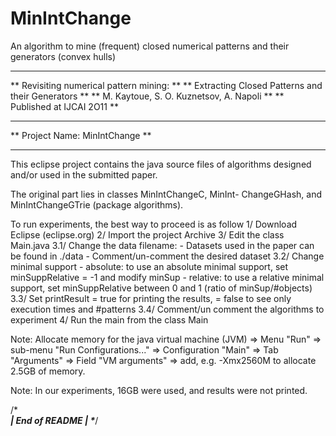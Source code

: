 MinIntChange
============

An algorithm to mine (frequent) closed numerical patterns and their generators (convex hulls)



******************************************************
**       Revisiting numerical pattern mining:       **
** Extracting Closed Patterns and their Generators  **
**      M. Kaytoue, S. O. Kuznetsov, A. Napoli      **
**             Published at IJCAI 2O11              **
******************************************************
**            Project Name: MinIntChange            **
******************************************************

This eclipse project contains the java source files of 
algorithms designed and/or used in the submitted paper.

The original part lies in classes MinIntChangeC, MinInt-
ChangeGHash, and MinIntChangeGTrie (package algorithms).

To run experiments, the best way to proceed is as follow
1/ Download Eclipse (eclipse.org)
2/ Import the project Archive
3/ Edit the class Main.java 
	3.1/ Change the data filename:
	 - Datasets used in the paper can be found in ./data
	 - Comment/un-comment the desired dataset 
	3.2/ Change minimal support
	 - absolute: to use an absolute minimal support, 
	   set minSuppRelative = -1 and modify minSup
	 - relative: to use a relative minimal support, 
	   set minSuppRelative between 0 and 1
	   (ratio of minSup/#objects) 
	3.3/ Set printResult = true for printing the results,
	                     = false to see only execution 
	                       times and #patterns
	3.4/ Comment/un comment the algorithms to experiment
4/ Run the main from the class Main
   
   
Note: Allocate memory for the java virtual machine (JVM)
   => Menu "Run"
   => sub-menu "Run Configurations..."
   => Configuration "Main"
   => Tab "Arguments"
   => Field "VM arguments" 
   => add, e.g. -Xmx2560M to allocate 2.5GB of memory.

Note: In our experiments, 16GB were used,
      and results were not printed.  

/******************************************************\
|**                 End of README                    **|
\******************************************************/
